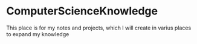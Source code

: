 # ComputerScienceKnowledge
This place is for my notes and projects, which I will create in varius places to expand my knowledge
